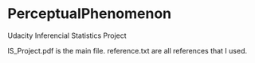 # PerceptualPhenomenon
Udacity Inferencial  Statistics Project 

IS_Project.pdf is the main file. 
reference.txt are all references that I used. 
